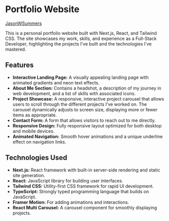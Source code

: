 # Portfolio Website
[JasonWSummers](https://jasonwsummers.com/)

This is a personal portfolio website built with Next.js, React, and Tailwind CSS. The site showcases my work, skills, and experience as a Full-Stack Developer, highlighting the projects I've built and the technologies I've mastered.

## Features

- **Interactive Landing Page:** A visually appealing landing page with animated gradients and neon text effects.
- **About Me Section:** Contains a headshot, a description of my journey in web development, and a list of skills with associated icons.
- **Project Showcase:** A responsive, interactive project carousel that allows users to scroll through the different projects I've worked on. The carousel dynamically adjusts to screen size, displaying more or fewer items as appropriate.
- **Contact Form:** A form that allows visitors to reach out to me directly.
- **Responsive Design:** Fully responsive layout optimized for both desktop and mobile devices.
- **Animated Navigation:** Smooth hover animations and a unique underline effect on navigation links.

## Technologies Used

- **Next.js:** React framework with built-in server-side rendering and static site generation.
- **React:** JavaScript library for building user interfaces.
- **Tailwind CSS:** Utility-first CSS framework for rapid UI development.
- **TypeScript:** Strongly typed programming language that builds on JavaScript.
- **Framer Motion:** For adding animations and interactions.
- **React Multi Carousel:** A carousel component for smoothly displaying projects.
